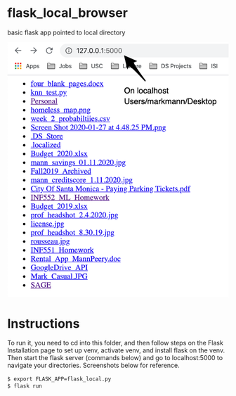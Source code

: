 # flask_local_browser
basic flask app pointed to local directory

![final_output](/images/flask_local_example.png)

# Instructions

To run it, you need to cd into this folder, and then follow steps on the Flask Installation page to set up venv, activate venv, and install flask on the venv. Then start the flask server (commands below) and go to localhost:5000 to navigate your directories. Screenshots below for reference.
 
```
$ export FLASK_APP=flask_local.py
$ flask run
```

